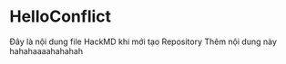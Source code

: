# HelloConflict

Đây là nội dung file HackMD khi mới tạo Repository
Thêm nội dung này hahahaaaahahahah

